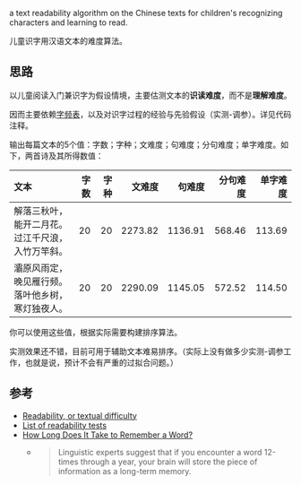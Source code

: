 
a text readability algorithm on the Chinese texts for children's recognizing characters and learning to read.

儿童识字用汉语文本的难度算法。

## 思路

以儿童阅读入门兼识字为假设情境，主要估测文本的**识读难度**，而不是**理解难度**。

因而主要依赖[字频表](https://blog.xiiigame.com/2020-06-24-%E8%87%AA%E5%88%B6%E5%84%BF%E7%AB%A5%E5%90%AF%E8%92%99%E9%9B%86%E4%B8%AD%E8%AF%86%E5%AD%97%E8%AF%AD%E6%96%99%E5%BA%93%E4%B8%8E%E5%88%86%E7%BA%A7%E5%AD%97%E8%A1%A8/)，以及对识字过程的经验与先验假设（实测-调参）。详见代码注释。

输出每篇文本的5个值：字数；字种；文难度；句难度；分句难度；单字难度。如下，两首诗及其所得数值：

| 文本|字数|字种|文难度|句难度|分句难度|单字难度 |
| :-|-:|-:|-:|-:|-:|-:|
| 解落三秋叶，能开二月花。过江千尺浪，入竹万竿斜。|20| 20| 2273.82| 1136.91| 568.46| 113.69 |
| 灞原风雨定，晚见雁行频。落叶他乡树，寒灯独夜人。|20| 20| 2290.09| 1145.05| 572.52| 114.50 |

你可以使用这些值，根据实际需要构建排序算法。

实测效果还不错，目前可用于辅助文本难易排序。（实际上没有做多少实测-调参工作，也就是说，预计不会有严重的过拟合问题。）

## 参考

* [Readability, or textual difficulty](https://simple.wikipedia.org/wiki/Readability)
* [List of readability tests](https://simple.wikipedia.org/wiki/List_of_readability_tests)
* [How Long Does It Take to Remember a Word?](https://spellquiz.com/blog/how-to-remember-the-word)
    * >Linguistic experts suggest that if you encounter a word 12-times through a year, your brain will store the piece of information as a long-term memory.

